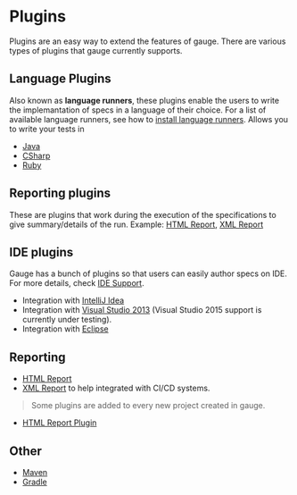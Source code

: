 # Plugins

Plugins are an easy way to extend the features of gauge. There are various types of plugins that gauge currently supports.

## Language Plugins

Also known as **language runners**, these plugins enable the users to write the implemantation of specs in a language of their choice. For a list of available language runners, see how to [install language runners](../installations/install_language_runners.md). Allows you to write your tests in

* [Java](http://github.com/getgauge/gauge-java)
* [CSharp](http://github.com/getgauge/gauge-csharp)
* [Ruby](http://github.com/getgauge/gauge-ruby)

## Reporting plugins

These are plugins that work during the execution of the specifications to give summary/details of the run.
Example: [HTML Report](../reporting_features/html_report_plugin.md), [XML Report](../reporting_features/xml_report_plugin.md)

## IDE plugins

Gauge has a bunch of plugins so that users can easily author specs on IDE. For more details, check [IDE Support](../ide_support/README.md).

* Integration with [IntelliJ Idea](../ide_support/intellij_idea.md)
* Integration with [Visual Studio 2013](../ide_support/visual_studio.md) (Visual Studio 2015 support is currently under testing).
* Integration with [Eclipse](../ide_support/eclipse.md)

## Reporting

 * [HTML Report](http://github.com/getgauge/html-report)
 * [XML Report](http://github.com/getgauge/xml-report) to help integrated with CI/CD systems.

>Some plugins are added to every new project created in gauge.
 - [HTML Report Plugin](../reporting_features/html_report_plugin.md)

## Other

* [Maven](https://github.com/getgauge/gauge-maven-plugin)
* [Gradle](https://github.com/manupsunny/gauge-gradle-plugin)
